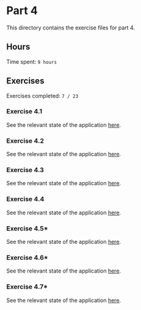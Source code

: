 # Part 4

This directory contains the exercise files for part 4.

## Hours

Time spent: `9 hours`

## Exercises

Exercises completed: `7 / 23`

### Exercise 4.1

See the relevant state of the application [here](https://github.com/rikurauhala/fullstack/tree/1dee37d57b95e84c38119c2d43c21c60e3fd97c7/exercises/part04/blog-list).

### Exercise 4.2

See the relevant state of the application [here](https://github.com/rikurauhala/fullstack/tree/049c7dd1c2c7e5a869f1bbc8d90d5930ad929a80/exercises/part04/blog-list).

### Exercise 4.3

See the relevant state of the application [here](https://github.com/rikurauhala/fullstack/commit/7931f643a551c19ff4cc55a6c9b02b49f2e755ad).

### Exercise 4.4

See the relevant state of the application [here](https://github.com/rikurauhala/fullstack/tree/568ef493eae59642d6118d4da78bf6fc45feb020/exercises/part04/blog-list).

### Exercise 4.5*

See the relevant state of the application [here](https://github.com/rikurauhala/fullstack/tree/8ea45995c389f1bff7075ae55a0f790039bf7743/exercises/part04/blog-list).

### Exercise 4.6*

See the relevant state of the application [here](https://github.com/rikurauhala/fullstack/tree/1c7b5b28e345de573ce49e03756a1c29cb5b8b92/exercises/part04/blog-list).

### Exercise 4.7*

See the relevant state of the application [here](https://github.com/rikurauhala/fullstack/tree/5b1a8955c6452015f71f3fb234ec0294d629a743/exercises/part04/blog-list).
